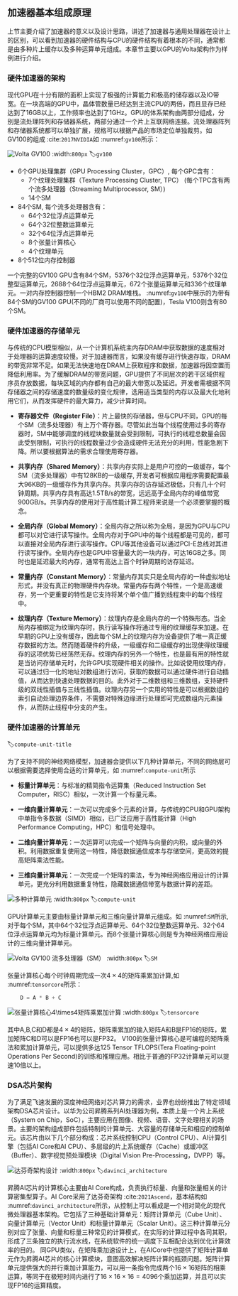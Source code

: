 ## 加速器基本组成原理

上节主要介绍了加速器的意义以及设计思路，讲述了加速器与通用处理器在设计上的区别，可以看到加速器的硬件结构与CPU的硬件结构有着根本的不同，通常都是由多种片上缓存以及多种运算单元组成。本章节主要以GPU的Volta架构作为样例进行介绍。

### 硬件加速器的架构

现代GPU在十分有限的面积上实现了极强的计算能力和极高的储存器以及IO带宽。在一块高端的GPU中，晶体管数量已经达到主流CPU的两倍，而且显存已经达到了16GB以上，工作频率也达到了1GHz。GPU的体系架构由两部分组成，分别是流处理阵列和存储器系统，两部分通过一个片上互联网络连接。流处理器阵列和存储器系统都可以单独扩展，规格可以根据产品的市场定位单独裁剪。如GV100的组成 :cite:`2017NVIDIA`如 :numref:`gv100`所示：

![Volta GV100](../img/ch06/V100.svg)
:width:`800px`
:label:`gv100`

-   6个GPU处理集群（GPU Processing Cluster，GPC）, 每个GPC含有：
    -   7个纹理处理集群（Texture Processing Cluster, TPC） (每个TPC含有两个流多处理器（Streaming Multiprocessor, SM）)
    -   14个SM
-   84个SM, 每个流多处理器含有：
    -   64个32位浮点运算单元
    -   64个32位整数运算单元
    -   32个64位浮点运算单元
    -   8个张量计算核心
    -   4个纹理单元
-   8个512位内存控制器

一个完整的GV100 GPU含有84个SM，5376个32位浮点运算单元，5376个32位整型运算单元，2688个64位浮点运算单元，672个张量运算单元和336个纹理单元。一对内存控制器控制一个HBM2 DRAM堆栈。 :numref:`gv100`中展示的为带有84个SM的GV100 GPU(不同的厂商可以使用不同的配置)，Tesla V100则含有80个SM。

### 硬件加速器的存储单元

与传统的CPU模型相似，从一个计算机系统主内存DRAM中获取数据的速度相对于处理器的运算速度较慢。对于加速器而言，如果没有缓存进行快速存取，DRAM的带宽非常不足。如果无法快速地在DRAM上获取程序和数据，加速器将因空置而降低利用率。为了缓解DRAM的带宽问题，GPU提供了不同层次的若干区域供程序员存放数据，每块区域的内存都有自己的最大带宽以及延迟。开发者需根据不同存储器之间的存储速度的数量级的变化规律，选用适当类型的内存以及最大化地利用它们，从而发挥硬件的最大算力，减少计算时间。

-   **寄存器文件（Register File）**：片上最快的存储器，但与CPU不同，GPU的每个SM（流多处理器）有上万个寄存器。尽管如此当每个线程使用过多的寄存器时，SM中能够调度的线程块数量就会受到限制，可执行的线程总数量会因此受到限制，可执行的线程数量过少会造成硬件无法充分的利用，性能急剧下降。所以要根据算法的需求合理使用寄存器。
 
-   **共享内存（Shared Memory）**：共享内存实际上是用户可控的一级缓存，每个SM（流多处理器）中有128KB的一级缓存, 开发者可根据应用程序需要配置最大96KB的一级缓存作为共享内存。共享内存的访存延迟极低，只有几十个时钟周期。共享内存具有高达1.5TB/s的带宽，远远高于全局内存的峰值带宽900GB/s。共享内存的使用对于高性能计算工程师来说是一个必须要掌握的概念。

-   **全局内存（Global Memory）**：全局内存之所以称为全局，是因为GPU与CPU都可以对它进行读写操作。全局内存对于GPU中的每个线程都是可见的，都可以直接对全局内存进行读写操作。CPU等其他设备可以通过PCI-E总线对其进行读写操作。全局内存也是GPU中容量最大的一块内存，可达16GB之多。同时也是延迟最大的内存，通常有高达上百个时钟周期的访存延迟。

-   **常量内存（Constant Memory）**：常量内存其实只是全局内存的一种虚拟地址形式，并没有真正的物理硬件内存块。常量内存有两个特性，一个是高速缓存，另一个更重要的特性是它支持将某个单个值广播到线程束中的每个线程中。

-   **纹理内存（Texture Memory）**：纹理内存是全局内存的一个特殊形态。当全局内存被绑定为纹理内存时，执行读写操作将通过专用的纹理缓存来加速。在早期的GPU上没有缓存，因此每个SM上的纹理内存为设备提供了唯一真正缓存数据的方法。然而随着硬件的升级，一级缓存和二级缓存的出现使得纹理缓存的这项优势已经荡然无存。纹理内存的另外一个特性，也是最有用的特性就是当访问存储单元时，允许GPU实现硬件相关的操作。比如说使用纹理内存，可以通过归一化的地址对数组进行访问，获取的数据可以通过硬件进行自动插值，从而达到快速处理数据的目的。此外对于二维数组和三维数组，支持硬件级的双线性插值与三线性插值。纹理内存另一个实用的特性是可以根据数组的索引自动处理边界条件，不需要对特殊边缘进行处理即可完成数组内元素操作，从而防止线程中分支的产生。


### 硬件加速器的计算单元
:label:`compute-unit-title`

为了支持不同的神经网络模型，加速器会提供以下几种计算单元，不同的网络层可以根据需要选择使用合适的计算单元，如 :numref:`compute-unit`所示

-   **标量计算单元**：与标准的精简指令运算集（Reduced Instruction Set Computer，RISC）相似，一次计算一个标量元素。

-   **一维向量计算单元**：一次可以完成多个元素的计算，与传统的CPU和GPU架构中单指令多数据（SIMD）相似，已广泛应用于高性能计算（High Performance Computing，HPC）和信号处理中。

-   **二维向量计算单元**：一次运算可以完成一个矩阵与向量的内积，或向量的外积。利用数据重复使用这一特性，降低数据通信成本与存储空间，更高效的提高矩阵乘法性能。

-   **三维向量计算单元**：一次完成一个矩阵的乘法，专为神经网络应用设计的计算单元，更充分利用数据重复特性，隐藏数据通信带宽与数据计算的差距。

![多种计算单元](../img/ch06/compute_unit.svg)
:width:`800px`
:label:`compute-unit`

GPU计算单元主要由标量计算单元和三维向量计算单元组成。如 :numref:`SM`所示,对于每个SM，其中64个32位浮点运算单元、64个32位整数运算单元、32个64位浮点运算单元均为标量计算单元。而8个张量计算核心则是专为神经网络应用设计的三维向量计算单元。

![Volta GV100 流多处理器（SM）](../img/ch06/SM.svg)
:width:`800px`
:label:`SM`

张量计算核心每个时钟周期完成一次$4\times4$的矩阵乘累加计算,如 :numref:`tensorcore`所示：

```cpp
    D = A * B + C
```

![张量计算核心$4\times4$矩阵乘累加计算](../img/ch06/tensor_core.svg)
:width:`800px`
:label:`tensorcore`

其中A,B,C和D都是$4\times4$的矩阵，矩阵乘累加的输入矩阵A和B是FP16的矩阵，累加矩阵C和D可以是FP16也可以是FP32。 V100的张量计算核心是可编程的矩阵乘法和累加计算单元，可以提供多达125 Tensor TFLOPS(Tera Floating-point Operations Per Second)的训练和推理应用。相比于普通的FP32计算单元可以提速10倍以上。

### DSA芯片架构

为了满足飞速发展的深度神经网络对芯片算力的需求，业界也纷纷推出了特定领域架构DSA芯片设计。以华为公司昇腾系列AI处理器为例，本质上是一个片上系统（System on Chip，SoC），主要应用在图像、视频、语音、文字处理相关的场景。主要的架构组成部件包括特制的计算单元、大容量的存储单元和相应的控制单元。该芯片由以下几个部分构成：芯片系统控制CPU（Control CPU）、AI计算引擎（包括AI Core和AI CPU）、多层级的片上系统缓存（Cache）或缓冲区（Buffer）、数字视觉预处理模块（Digital Vision Pre-Processing，DVPP）等。

![达芬奇架构设计](../img/ch06/davinci_architecture.svg)
:width:`800px`
:label:`davinci_architecture`

昇腾AI芯片的计算核心主要由AI Core构成，负责执行标量、向量和张量相关的计算密集型算子。AI Core采用了达芬奇架构 :cite:`2021Ascend`，基本结构如 :numref:`davinci_architecture`所示，从控制上可以看成是一个相对简化的现代微处理器基本架构。它包括了三种基础计算单元：矩阵计算单元（Cube Unit）、向量计算单元（Vector Unit）和标量计算单元（Scalar Unit）。这三种计算单元分别对应了张量、向量和标量三种常见的计算模式，在实际的计算过程中各司其职，形成了三条独立的执行流水线，在系统软件的统一调度下互相配合达到优化计算效率的目的。
同GPU类似，在矩阵乘加速设计上，在AICore中也提供了矩阵计算单元作为昇腾AI芯片的核心计算模块，意图高效解决矩阵计算的瓶颈问题。矩阵计算单元提供强大的并行乘加计算能力，可以用一条指令完成两个$16\times16$矩阵的相乘运算，等同于在极短时间内进行了$16\times16\times16=4096$个乘加运算，并且可以实现FP16的运算精度。
